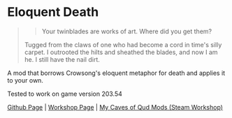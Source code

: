 # Eloquent Death
> > Your twinblades are works of art. Where did you get them?
>
> Tugged from the claws of one who had become a cord in time's silly carpet. I outrooted the hilts and sheathed the blades, and now I am he. I still have the nail dirt.

A mod that borrows Crowsong's eloquent metaphor for death and applies it to your own.

Tested to work on game version 203.54

[Github Page](https://github.com/librarianmage/EloquentDeath) \| [Workshop Page](https://steamcommunity.com/sharedfiles/filedetails/?id=2812445094) \| [My Caves of Qud Mods (Steam Workshop)](https://steamcommunity.com/profiles/76561198836298826/myworkshopfiles/?appid=333640)

